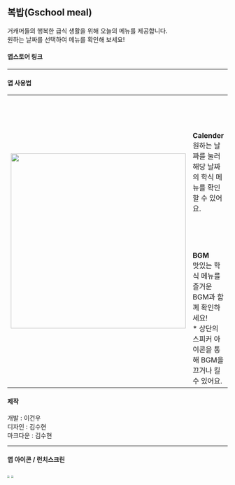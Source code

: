 ## 복밥(Gschool meal)
거캐머들의 행복한 급식 생활을 위해 오늘의 메뉴를 제공합니다.<br/>
원하는 날짜를 선택하여 메뉴를 확인해 보세요!

#### 앱스토어 링크

---

#### 앱 사용법<br/>

<table>
  <tr>
    <td rowspan="3">
<img src="https://user-images.githubusercontent.com/94329609/158139657-84f3f4bd-c431-4c7c-86de-52b4199a49f8.PNG"width="400"></td>
    <td>
 <b><br/><br/><br/><br/>
 Calender</b><br/>
원하는 날짜를 눌러 해당 날짜의 학식 메뉴를 확인할 수 있어요.
<br/><br/><br/><br/><br/>
</td>
  </tr>
  <tr>
    <td>
 <b>BGM</b><br/>
맛있는 학식 메뉴를 즐거운 BGM과 함께 확인하세요! <br/>
* 상단의 스피커 아이콘을 통해 BGM을 끄거나 킬 수 있어요.

 
</table>

#### 제작
개발 : 이건우 <br/>
디자인 : 김수현 <br>
마크다운 : 김수현

---

#### 앱 아이콘 / 런치스크린
<img src="https://firebasestorage.googleapis.com/v0/b/gschoolmeal.appspot.com/o/appIcon.png?alt=media&token=52567619-43eb-4fb6-a676-dc99c76c7bbe" style="zoom:33%;" />

<img src="https://firebasestorage.googleapis.com/v0/b/gschoolmeal.appspot.com/o/launchScreen.png?alt=media&token=7419651e-d49f-4d29-82e5-d3bc481b8606" style="zoom:33%;" />
